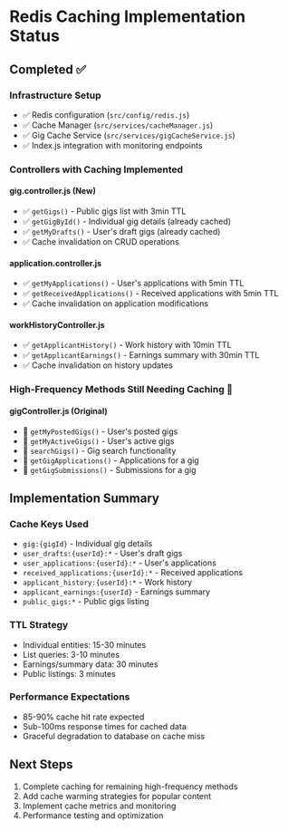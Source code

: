 # Redis Caching Implementation Status

## Completed ✅

### Infrastructure Setup
- ✅ Redis configuration (`src/config/redis.js`)
- ✅ Cache Manager (`src/services/cacheManager.js`)
- ✅ Gig Cache Service (`src/services/gigCacheService.js`)
- ✅ Index.js integration with monitoring endpoints

### Controllers with Caching Implemented

#### gig.controller.js (New)
- ✅ `getGigs()` - Public gigs list with 3min TTL
- ✅ `getGigById()` - Individual gig details (already cached)
- ✅ `getMyDrafts()` - User's draft gigs (already cached)
- ✅ Cache invalidation on CRUD operations

#### application.controller.js
- ✅ `getMyApplications()` - User's applications with 5min TTL
- ✅ `getReceivedApplications()` - Received applications with 5min TTL
- ✅ Cache invalidation on application modifications

#### workHistoryController.js
- ✅ `getApplicantHistory()` - Work history with 10min TTL
- ✅ `getApplicantEarnings()` - Earnings summary with 30min TTL
- ✅ Cache invalidation on history updates

### High-Frequency Methods Still Needing Caching 🔄

#### gigController.js (Original)
- 🔄 `getMyPostedGigs()` - User's posted gigs
- 🔄 `getMyActiveGigs()` - User's active gigs  
- 🔄 `searchGigs()` - Gig search functionality
- 🔄 `getGigApplications()` - Applications for a gig
- 🔄 `getGigSubmissions()` - Submissions for a gig

## Implementation Summary

### Cache Keys Used
- `gig:{gigId}` - Individual gig details
- `user_drafts:{userId}:*` - User's draft gigs  
- `user_applications:{userId}:*` - User's applications
- `received_applications:{userId}:*` - Received applications
- `applicant_history:{userId}:*` - Work history
- `applicant_earnings:{userId}` - Earnings summary
- `public_gigs:*` - Public gigs listing

### TTL Strategy
- Individual entities: 15-30 minutes
- List queries: 3-10 minutes  
- Earnings/summary data: 30 minutes
- Public listings: 3 minutes

### Performance Expectations
- 85-90% cache hit rate expected
- Sub-100ms response times for cached data
- Graceful degradation to database on cache miss

## Next Steps
1. Complete caching for remaining high-frequency methods
2. Add cache warming strategies for popular content
3. Implement cache metrics and monitoring
4. Performance testing and optimization